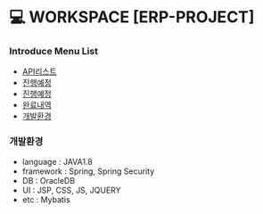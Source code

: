 # :computer: WORKSPACE [ERP-PROJECT]

### Introduce Menu List

 * [API리스트](#리스트)
 * [진행예정](#진행예정)
 * [진행예정](#개발이슈)
 * [완료내역](#완료내역)
 * [개발환경](#개발환경)
 
 
 
 
 
 
 
 
 
 
 
 
 
 
 
 
 
 
 
 
 
 
 
 
 
 
 
 
 
 
 
 
 
 
 
 
 
 
 
 
 
 
 
 
 
 
 
 
 
 
 
 
 
 
 
 
 
 
 
 
 
 
 
 
 
 
 
 
 
 
 
 ### 개발환경
  - language : JAVA1.8
  - framework : Spring, Spring Security
  - DB : OracleDB
  - UI : JSP, CSS, JS, JQUERY
  - etc : Mybatis
